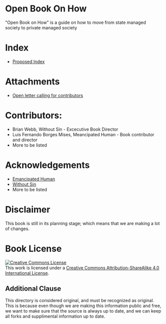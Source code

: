 # Open Book On How
"Open Book on How" is a guide on how to move from state managed society to private managed society

# Index
* [Proposed Index](index.md)

# Attachments
* [Open letter calling for contributors](OpenLetterToContributors.md)

# Contributors:
* Brian Webb, Without Sin - Excecutive Book Director
* Luis Fernando Borges Mises, Meancipated Human - Book contributor and director
* More to be listed

# Acknowledgements
* [Emancipated Human](https://emancipatedhuman.com/)
* [Without Sin](https://withoutsin.org)
* More to be listed

# Disclaimer
This book is still in its planning stage; which means that we are making a lot of changes.

# Book License
<a rel="license" href="http://creativecommons.org/licenses/by-sa/4.0/"><img alt="Creative Commons License" style="border-width:0" src="https://i.creativecommons.org/l/by-sa/4.0/88x31.png" /></a><br />This work is licensed under a <a rel="license" href="http://creativecommons.org/licenses/by-sa/4.0/">Creative Commons Attribution-ShareAlike 4.0 International License</a>.

## Additional Clause
This directory is considered original, and must be recognized as original. This is because even though we are making this information public and free, we want to make sure that the source is always up to date, and we can keep all forks and supplimental information up to date.
